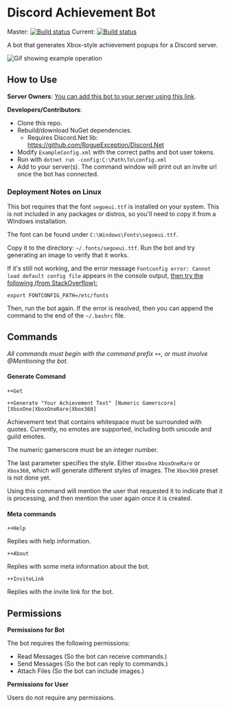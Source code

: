 # Discord Achievement Bot
Master: [![Build status](https://ci.appveyor.com/api/projects/status/9ap9d3d2cb6uw36s/branch/master?svg=true)](https://ci.appveyor.com/project/Chris-Johnston/discordachievementbot/branch/master)
Current: [![Build status](https://ci.appveyor.com/api/projects/status/9ap9d3d2cb6uw36s?svg=true)](https://ci.appveyor.com/project/Chris-Johnston/discordachievementbot)

A bot that generates Xbox-style achievement popups for a Discord server.

![Gif showing example operation][ExampleGif]

## How to Use

**Server Owners**: [You can add this bot to your server using this link][InviteLink].

**Developers/Contributors**:

- Clone this repo.
- Rebuild/download NuGet dependencies.
  - Requires Discord.Net lib: https://github.com/RogueException/Discord.Net
- Modify `ExampleConfig.xml` with the correct paths and bot user tokens.
- Run with `dotnet run -config:C:\Path\To\config.xml`
- Add to your server(s). The command window will print out an invite url once the bot has connected.

### Deployment Notes on Linux

This bot requires that the font `segoeui.ttf` is installed on your system. This is not included
in any packages or distros, so you'll need to copy it from a Windows installation.

The font can be found under `C:\Windows\Fonts\segoeui.ttf`.

Copy it to the directory: `~/.fonts/segoeui.ttf`. Run the bot and try generating an image to verify that it works.

If it's still not working, and the error message `Fontconfig error: Cannot load default config file` appears in the
console output, [then try the following (from StackOverflow):](https://askubuntu.com/a/708541)

```console
export FONTCONFIG_PATH=/etc/fonts
```

Then, run the bot again. If the error is resolved, then you can append the command to the end of the 
`~/.bashrc` file.


## Commands

_All commands must begin with the command prefix `++`, or must involve @Mentioning the bot._

#### Generate Command

```
++Get

++Generate "Your Achievement Text" [Numeric Gamerscore] [XboxOne|XboxOneRare|Xbox360]
```

Achievement text that contains whitespace must be surrounded with quotes. Currently,
no emotes are supported, including both unicode and guild emotes.

The numeric gamerscore must be an integer number.

The last parameter specifies the style. Either `XboxOne` `XboxOneRare` or `Xbox360`,
which will generate different styles of images. The `Xbox360` preset is not done yet.

Using this command will mention the user that requested it to indicate that it is processing, and then mention the user again once it is created.

#### Meta commands

```
++Help
```

Replies with help information.

```
++About
```

Replies with some meta information about the bot.

```
++InviteLink
```

Replies with the invite link for the bot.


## Permissions

**Permissions for Bot**

The bot requires the following permissions:

- Read Messages (So the bot can receive commands.)
- Send Messages (So the bot can reply to commands.)
- Attach Files (So the bot can include images.)

**Permissions for User**

Users do not require any permissions.

[ExampleGif]: http://i.imgur.com/9lzwx6j.gif
[InviteLink]: https://discordapp.com/oauth2/authorize?client_id=347632041300328459&scope=bot&permissions=35840